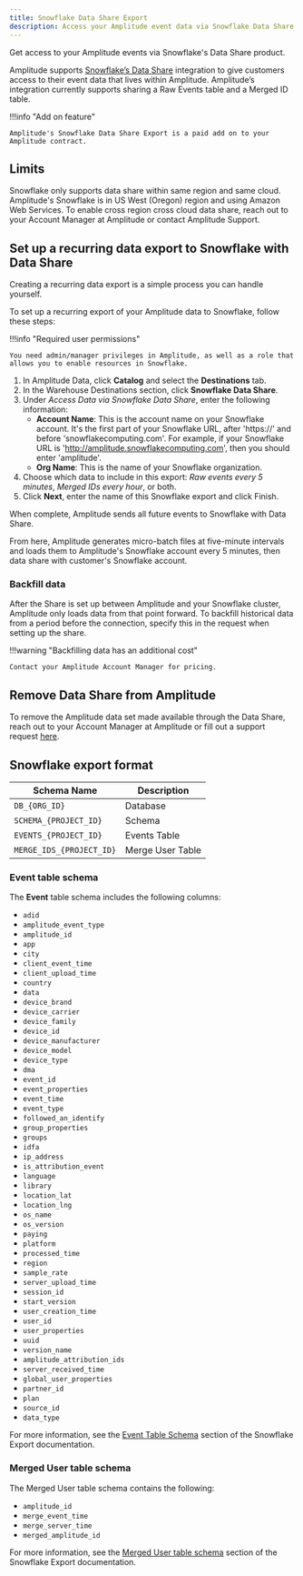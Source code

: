 ```yaml
---
title: Snowflake Data Share Export
description: Access your Amplitude event data via Snowflake Data Share.
---
```


Get access to your Amplitude events via Snowflake's Data Share product.

Amplitude supports [Snowflake’s Data Share](https://docs.snowflake.com/en/user-guide/data-sharing-intro.html) integration to give customers access to their event data that lives within Amplitude. Amplitude’s integration currently supports sharing a Raw Events table and a Merged ID table. 

!!!info "Add on feature"

    Amplitude's Snowflake Data Share Export is a paid add on to your Amplitude contract.

## Limits

Snowflake only supports data share within same region and same cloud. Amplitude's Snowflake is in US West (Oregon) region and using Amazon Web Services. To enable cross region cross cloud data share, reach out to your Account Manager at Amplitude or contact Amplitude Support.

## Set up a recurring data export to Snowflake with Data Share

Creating a recurring data export is a simple process you can handle yourself.

To set up a recurring export of your Amplitude data to Snowflake, follow these steps:

!!!info "Required user permissions"

    You need admin/manager privileges in Amplitude, as well as a role that allows you to enable resources in Snowflake.

1. In Amplitude Data, click **Catalog** and select the **Destinations** tab.
2. In the Warehouse Destinations section, click **Snowflake Data Share**.
3. Under *Access Data via Snowflake Data Share*, enter the following information:
      - **Account Name**: This is the account name on your Snowflake account. It's the first part of your Snowflake URL, after 'https://' and before 'snowflakecomputing.com'. For example, if your Snowflake URL is 'http://amplitude.snowflakecomputing.com', then you should enter 'amplitude'.
      - **Org Name**: This is the name of your Snowflake organization.
4. Choose which data to include in this export: *Raw events every 5 minutes*, *Merged IDs every hour*, or both.
5. Click **Next**, enter the name of this Snowflake export and click Finish.

When complete, Amplitude sends all future events to Snowflake with Data Share.

From here, Amplitude generates micro-batch files at five-minute intervals and loads them to Amplitude's Snowflake account every 5 minutes, then data share with customer's Snowflake account.

### Backfill data

After the Share is set up between Amplitude and your Snowflake cluster, Amplitude only loads data from that point forward. To backfill historical data from a period before the connection, specify this in the request when setting up the share. 

!!!warning "Backfilling data has an additional cost"
    
    Contact your Amplitude Account Manager for pricing.

## Remove Data Share from Amplitude

To remove the Amplitude data set made available through the Data Share,  reach out to your Account Manager at Amplitude or fill out a support request [here](https://help.amplitude.com/hc/en-us/requests/new).

## Snowflake export format

| <div class="big-column">Schema Name</div>| Description |
|---|---|
| `DB_{ORG_ID}` | Database |
| `SCHEMA_{PROJECT_ID}` | Schema |
| `EVENTS_{PROJECT_ID}` | Events Table |
| `MERGE_IDS_{PROJECT_ID}` | Merge User Table |

### Event table schema

The **Event** table schema includes the following columns:

- `adid`
- `amplitude_event_type`
- `amplitude_id`
- `app`
- `city`
- `client_event_time`
- `client_upload_time`
- `country`
- `data`
- `device_brand`
- `device_carrier`
- `device_family`
- `device_id`
- `device_manufacturer`
- `device_model`
- `device_type`
- `dma`
- `event_id`
- `event_properties`
- `event_time`
- `event_type`
- `followed_an_identify`
- `group_properties`
- `groups`
- `idfa`
- `ip_address`
- `is_attribution_event`
- `language`
- `library`
- `location_lat`
- `location_lng`
- `os_name`
- `os_version`
- `paying`
- `platform`
- `processed_time`
- `region`
- `sample_rate`
- `server_upload_time`
- `session_id`
- `start_version`
- `user_creation_time`
- `user_id`
- `user_properties`
- `uuid`
- `version_name`
- `amplitude_attribution_ids`
- `server_received_time`
- `global_user_properties`
- `partner_id`
- `plan`
- `source_id`
- `data_type`

For more information, see the [Event Table Schema](../destinations/snowflake.md#event-table-schema) section of the Snowflake Export documentation.

### Merged User table schema

The Merged User table schema contains the following:  

- `amplitude_id`
- `merge_event_time`
- `merge_server_time`
- `merged_amplitude_id`

For more information,  see the [Merged User table schema](../destinations/snowflake.md#merged-user-table-schema) section of the Snowflake Export documentation.